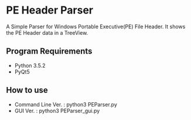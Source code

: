 # PE Header Parser
A Simple Parser for Windows Portable Executive(PE) File Header. It shows the PE Header data in a TreeView.

## Program Requirements
+ Python 3.5.2
+ PyQt5

## How to use
+ Command Line Ver. : python3 PEParser.py <filename>
+ GUI Ver. : python3 PEParser_gui.py <filename>
